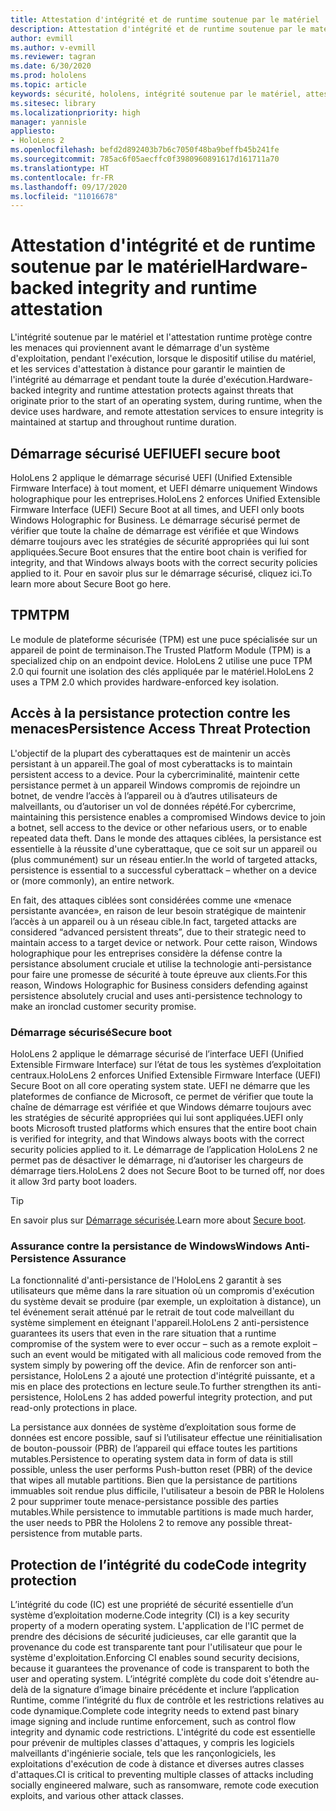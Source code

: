 ```yaml
---
title: Attestation d'intégrité et de runtime soutenue par le matériel
description: Attestation d'intégrité et de runtime soutenue par le matériel
author: evmill
ms.author: v-evmill
ms.reviewer: tagran
ms.date: 6/30/2020
ms.prod: hololens
ms.topic: article
keywords: sécurité, hololens, intégrité soutenue par le matériel, attestation runtime, UEFI, démarrage sécurisé UEFI, démarrage sécurisé, TPM, protection contre les menaces, assurance anti-persistance Windows, intégrité du code, protection du code,
ms.sitesec: library
ms.localizationpriority: high
manager: yannisle
appliesto:
- HoloLens 2
ms.openlocfilehash: befd2d892403b7b6c7050f48ba9beffb45b241fe
ms.sourcegitcommit: 785ac6f05aecffc0f3980960891617d161711a70
ms.translationtype: HT
ms.contentlocale: fr-FR
ms.lasthandoff: 09/17/2020
ms.locfileid: "11016678"
---
```

# <span data-ttu-id="9c999-104">Attestation d'intégrité et de runtime soutenue par le matériel</span><span class="sxs-lookup"><span data-stu-id="9c999-104">Hardware-backed integrity and runtime attestation</span></span>

<span data-ttu-id="9c999-105">L'intégrité soutenue par le matériel et l'attestation runtime protège contre les menaces qui proviennent avant le démarrage d'un système d'exploitation, pendant l'exécution, lorsque le dispositif utilise du matériel, et les services d'attestation à distance pour garantir le maintien de l'intégrité au démarrage et pendant toute la durée d'exécution.</span><span class="sxs-lookup"><span data-stu-id="9c999-105">Hardware-backed integrity and runtime attestation protects against threats that originate prior to the start of an operating system, during runtime, when the device uses hardware, and remote attestation services to ensure integrity is maintained at startup and throughout runtime duration.</span></span>

## <span data-ttu-id="9c999-106">Démarrage sécurisé UEFI</span><span class="sxs-lookup"><span data-stu-id="9c999-106">UEFI secure boot</span></span>

<span data-ttu-id="9c999-107">HoloLens 2 applique le démarrage sécurisé UEFI (Unified Extensible Firmware Interface) à tout moment, et UEFI démarre uniquement Windows holographique pour les entreprises.</span><span class="sxs-lookup"><span data-stu-id="9c999-107">HoloLens 2 enforces Unified Extensible Firmware Interface (UEFI) Secure Boot at all times, and UEFI only boots Windows Holographic for Business.</span></span>
<span data-ttu-id="9c999-108">Le démarrage sécurisé permet de vérifier que toute la chaîne de démarrage est vérifiée et que Windows démarre toujours avec les stratégies de sécurité appropriées qui lui sont appliquées.</span><span class="sxs-lookup"><span data-stu-id="9c999-108">Secure Boot ensures that the entire boot chain is verified for integrity, and that Windows always boots with the correct security policies applied to it.</span></span> <span data-ttu-id="9c999-109">Pour en savoir plus sur le démarrage sécurisé, cliquez ici.</span><span class="sxs-lookup"><span data-stu-id="9c999-109">To learn more about Secure Boot go here.</span></span>

## <span data-ttu-id="9c999-110">TPM</span><span class="sxs-lookup"><span data-stu-id="9c999-110">TPM</span></span>

<span data-ttu-id="9c999-111">Le module de plateforme sécurisée (TPM) est une puce spécialisée sur un appareil de point de terminaison.</span><span class="sxs-lookup"><span data-stu-id="9c999-111">The Trusted Platform Module (TPM) is a specialized chip on an endpoint device.</span></span> <span data-ttu-id="9c999-112">HoloLens 2 utilise une puce TPM 2.0 qui fournit une isolation des clés appliquée par le matériel.</span><span class="sxs-lookup"><span data-stu-id="9c999-112">HoloLens 2 uses a TPM 2.0 which provides hardware-enforced key isolation.</span></span>

## <span data-ttu-id="9c999-113">Accès à la persistance protection contre les menaces</span><span class="sxs-lookup"><span data-stu-id="9c999-113">Persistence Access Threat Protection</span></span>

<span data-ttu-id="9c999-114">L'objectif de la plupart des cyberattaques est de maintenir un accès persistant à un appareil.</span><span class="sxs-lookup"><span data-stu-id="9c999-114">The goal of most cyberattacks is to maintain persistent access to a device.</span></span> <span data-ttu-id="9c999-115">Pour la cybercriminalité, maintenir cette persistance permet à un appareil Windows compromis de rejoindre un botnet, de vendre l’accès à l’appareil ou à d’autres utilisateurs de malveillants, ou d’autoriser un vol de données répété.</span><span class="sxs-lookup"><span data-stu-id="9c999-115">For cybercrime, maintaining this persistence enables a compromised Windows device to join a botnet, sell access to the device or other nefarious users, or to enable repeated data theft.</span></span> <span data-ttu-id="9c999-116">Dans le monde des attaques ciblées, la persistance est essentielle à la réussite d'une cyberattaque, que ce soit sur un appareil ou (plus communément) sur un réseau entier.</span><span class="sxs-lookup"><span data-stu-id="9c999-116">In the world of targeted attacks, persistence is essential to a successful cyberattack – whether on a device or (more commonly), an entire network.</span></span>  

<span data-ttu-id="9c999-117">En fait, des attaques ciblées sont considérées comme une «menace persistante avancée», en raison de leur besoin stratégique de maintenir l’accès à un appareil ou à un réseau cible.</span><span class="sxs-lookup"><span data-stu-id="9c999-117">In fact, targeted attacks are considered “advanced persistent threats”, due to their strategic need to maintain access to a target device or network.</span></span> <span data-ttu-id="9c999-118">Pour cette raison, Windows holographique pour les entreprises considère la défense contre la persistance absolument cruciale et utilise la technologie anti-persistance pour faire une promesse de sécurité à toute épreuve aux clients.</span><span class="sxs-lookup"><span data-stu-id="9c999-118">For this reason, Windows Holographic for Business considers defending against persistence absolutely crucial and uses anti-persistence technology to make an ironclad customer security promise.</span></span>

### <span data-ttu-id="9c999-119">Démarrage sécurisé</span><span class="sxs-lookup"><span data-stu-id="9c999-119">Secure boot</span></span> 

<span data-ttu-id="9c999-120">HoloLens 2 applique le démarrage sécurisé de l’interface UEFI (Unified Extensible Firmware Interface) sur l’état de tous les systèmes d’exploitation centraux.</span><span class="sxs-lookup"><span data-stu-id="9c999-120">HoloLens 2 enforces Unified Extensible Firmware Interface (UEFI) Secure Boot on all core operating system state.</span></span> <span data-ttu-id="9c999-121">UEFI ne démarre que les plateformes de confiance de Microsoft, ce permet de vérifier que toute la chaîne de démarrage est vérifiée et que Windows démarre toujours avec les stratégies de sécurité appropriées qui lui sont appliquées.</span><span class="sxs-lookup"><span data-stu-id="9c999-121">UEFI only boots Microsoft trusted platforms which ensures that the entire boot chain is verified for integrity, and that Windows always boots with the correct security policies applied to it.</span></span> <span data-ttu-id="9c999-122">Le démarrage de l’application HoloLens 2 ne permet pas de désactiver le démarrage, ni d’autoriser les chargeurs de démarrage tiers.</span><span class="sxs-lookup"><span data-stu-id="9c999-122">HoloLens 2 does not Secure Boot to be turned off, nor does it allow 3rd party boot loaders.</span></span>

> [!Tip]
> <span data-ttu-id="9c999-123">En savoir plus sur [Démarrage sécurisée](https://docs.microsoft.com/windows-hardware/design/device-experiences/oem-secure-boot).</span><span class="sxs-lookup"><span data-stu-id="9c999-123">Learn more about [Secure boot](https://docs.microsoft.com/windows-hardware/design/device-experiences/oem-secure-boot).</span></span>

### <span data-ttu-id="9c999-124">Assurance contre la persistance de Windows</span><span class="sxs-lookup"><span data-stu-id="9c999-124">Windows Anti-Persistence Assurance</span></span>

<span data-ttu-id="9c999-125">La fonctionnalité d'anti-persistance de l'HoloLens 2 garantit à ses utilisateurs que même dans la rare situation où un compromis d'exécution du système devait se produire (par exemple, un exploitation à distance), un tel événement serait atténué par le retrait de tout code malveillant du système simplement en éteignant l'appareil.</span><span class="sxs-lookup"><span data-stu-id="9c999-125">HoloLens 2 anti-persistence guarantees its users that even in the rare situation that a runtime compromise of the system were to ever occur – such as a remote exploit – such an event would be mitigated with all malicious code removed from the system simply by powering off the device.</span></span> <span data-ttu-id="9c999-126">Afin de renforcer son anti-persistance, HoloLens 2 a ajouté une protection d'intégrité puissante, et a mis en place des protections en lecture seule.</span><span class="sxs-lookup"><span data-stu-id="9c999-126">To further strengthen its anti-persistence, HoloLens 2 has added powerful integrity protection, and put read-only protections in place.</span></span>

<span data-ttu-id="9c999-127">La persistance aux données de système d’exploitation sous forme de données est encore possible, sauf si l’utilisateur effectue une réinitialisation de bouton-poussoir (PBR) de l’appareil qui efface toutes les partitions mutables.</span><span class="sxs-lookup"><span data-stu-id="9c999-127">Persistence to operating system data in form of data is still possible, unless the user performs Push-button reset (PBR) of the device that wipes all mutable partitions.</span></span> <span data-ttu-id="9c999-128">Bien que la persistance de partitions immuables soit rendue plus difficile, l'utilisateur a besoin de PBR le Hololens 2 pour supprimer toute menace-persistance possible des parties mutables.</span><span class="sxs-lookup"><span data-stu-id="9c999-128">While persistence to immutable partitions is made much harder, the user needs to PBR the Hololens 2 to remove any possible threat-persistence from mutable parts.</span></span>

## <span data-ttu-id="9c999-129">Protection de l’intégrité du code</span><span class="sxs-lookup"><span data-stu-id="9c999-129">Code integrity protection</span></span> 

<span data-ttu-id="9c999-130">L’intégrité du code (IC) est une propriété de sécurité essentielle d’un système d’exploitation moderne.</span><span class="sxs-lookup"><span data-stu-id="9c999-130">Code integrity (CI) is a key security property of a modern operating system.</span></span> <span data-ttu-id="9c999-131">L'application de l'IC permet de prendre des décisions de sécurité judicieuses, car elle garantit que la provenance du code est transparente tant pour l'utilisateur que pour le système d'exploitation.</span><span class="sxs-lookup"><span data-stu-id="9c999-131">Enforcing CI enables sound security decisions, because it guarantees the provenance of code is transparent to both the user and operating system.</span></span> <span data-ttu-id="9c999-132">L’intégrité complète du code doit s'étendre au-delà de la signature d’image binaire précédente et inclure l’application Runtime, comme l’intégrité du flux de contrôle et les restrictions relatives au code dynamique.</span><span class="sxs-lookup"><span data-stu-id="9c999-132">Complete code integrity needs to extend past binary image signing and include runtime enforcement, such as control flow integrity and dynamic code restrictions.</span></span> <span data-ttu-id="9c999-133">L'intégrité du code est essentielle pour prévenir de multiples classes d'attaques, y compris les logiciels malveillants d'ingénierie sociale, tels que les rançonlogiciels, les exploitations d'exécution de code à distance et diverses autres classes d'attaques.</span><span class="sxs-lookup"><span data-stu-id="9c999-133">CI is critical to preventing multiple classes of attacks including socially engineered malware, such as ransomware, remote code execution exploits, and various other attack classes.</span></span>
